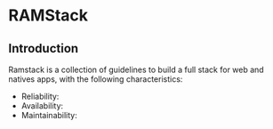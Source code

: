 # RAMStack
## Introduction

Ramstack is a collection of guidelines to build a full stack for web and natives apps, with the following characteristics:

 - Reliability:
 - Availability:
 - Maintainability:

<!--stackedit_data:
eyJoaXN0b3J5IjpbMzM3MzY0NTYsLTIwMDQzNDA1OSwtMTg3Nz
U5NTI3NV19
-->